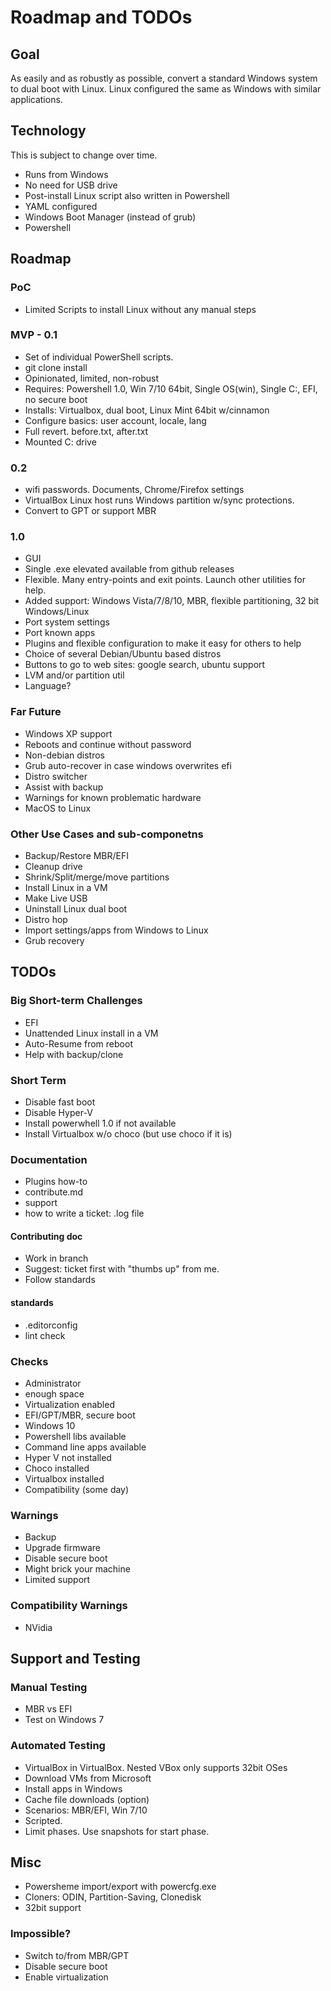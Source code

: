 # Roadmap and TODOs

## Goal

As easily and as robustly as possible, convert a standard Windows system
to dual boot with Linux.
Linux configured the same as Windows with similar applications.

## Technology

This is subject to change over time.

* Runs from Windows
* No need for USB drive
* Post-install Linux script also written in Powershell
* YAML configured
* Windows Boot Manager (instead of grub)
* Powershell

## Roadmap

### PoC
* Limited Scripts to install Linux without any manual steps

### MVP - 0.1
* Set of individual PowerShell scripts.
* git clone install
* Opinionated, limited, non-robust
* Requires: Powershell 1.0, Win 7/10 64bit, Single OS(win), Single C:, EFI, no secure boot
* Installs: Virtualbox, dual boot, Linux Mint 64bit w/cinnamon
* Configure basics: user account, locale, lang
* Full revert.  before.txt, after.txt
* Mounted C: drive

### 0.2
* wifi passwords. Documents, Chrome/Firefox settings
* VirtualBox Linux host runs Windows partition w/sync protections.
* Convert to GPT or support MBR

### 1.0
* GUI
* Single .exe elevated available from github releases
* Flexible.  Many entry-points and exit points.  Launch other utilities for help.
* Added support: Windows Vista/7/8/10, MBR, flexible partitioning, 32 bit Windows/Linux
* Port system settings
* Port known apps
* Plugins and flexible configuration to make it easy for others to help
* Choice of several Debian/Ubuntu based distros
* Buttons to go to web sites: google search, ubuntu support
* LVM and/or partition util
* Language?

### Far Future
* Windows XP support
* Reboots and continue without password
* Non-debian distros
* Grub auto-recover in case windows overwrites efi
* Distro switcher
* Assist with backup
* Warnings for known problematic hardware
* MacOS to Linux

### Other Use Cases and sub-componetns
* Backup/Restore MBR/EFI
* Cleanup drive
* Shrink/Split/merge/move partitions
* Install Linux in a VM
* Make Live USB
* Uninstall Linux dual boot
* Distro hop
* Import settings/apps from Windows to Linux
* Grub recovery

## TODOs

### Big Short-term Challenges
* EFI
* Unattended Linux install in a VM
* Auto-Resume from reboot
* Help with backup/clone

### Short Term
* Disable fast boot
* Disable Hyper-V
* Install powerwhell 1.0 if not available
* Install Virtualbox w/o choco (but use choco if it is)

### Documentation
* Plugins how-to
* contribute.md
* support
* how to write a ticket: .log file

#### Contributing doc
* Work in branch
* Suggest: ticket first with "thumbs up" from me.
* Follow standards

#### standards
* .editorconfig
* lint check

### Checks

* Administrator
* enough space
* Virtualization enabled
* EFI/GPT/MBR, secure boot
* Windows 10
* Powershell libs available
* Command line apps available
* Hyper V not installed
* Choco installed
* Virtualbox installed
* Compatibility (some day)

### Warnings

* Backup
* Upgrade firmware
* Disable secure boot
* Might brick your machine
* Limited support

### Compatibility Warnings

* NVidia

## Support and Testing

### Manual Testing

* MBR vs EFI
* Test on Windows 7

### Automated Testing
* VirtualBox in VirtualBox. Nested VBox only supports 32bit OSes
* Download VMs from Microsoft
* Install apps in Windows
* Cache file downloads (option)
* Scenarios: MBR/EFI, Win 7/10
* Scripted.
* Limit phases.  Use snapshots for start phase.

## Misc

* Powersheme import/export with powercfg.exe
* Cloners: ODIN, Partition-Saving, Clonedisk
* 32bit support

### Impossible?
* Switch to/from MBR/GPT
* Disable secure boot
* Enable virtualization

